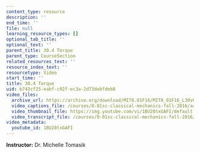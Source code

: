 ```yaml
---
content_type: resource
description: ''
end_time: ''
file: null
learning_resource_types: []
optional_tab_title: ''
optional_text: ''
parent_title: 30.4 Torque
parent_type: CourseSection
related_resources_text: ''
resource_index_text: ''
resourcetype: Video
start_time: ''
title: 30.4 Torque
uid: b742cf25-eabf-c92f-ec3a-2d73debfdeb8
video_files:
  archive_url: https://archive.org/download/MIT8.01F16/MIT8_01F16_L30v04_360p.mp4
  video_captions_file: /courses/8-01sc-classical-mechanics-fall-2016/aa5ba100eca25b728e56040128de6512_1BU28txGAFI.vtt
  video_thumbnail_file: https://img.youtube.com/vi/1BU28txGAFI/default.jpg
  video_transcript_file: /courses/8-01sc-classical-mechanics-fall-2016/cf03c05682d1451bc928a4dba047b705_1BU28txGAFI.pdf
video_metadata:
  youtube_id: 1BU28txGAFI
---
```


**Instructor:** Dr. Michelle Tomasik